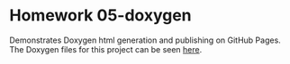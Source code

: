 # Homework 05-doxygen
Demonstrates Doxygen html generation and publishing on GitHub Pages. The Doxygen files for this project can be seen [here](https://mrbrandonyi.github.io/doxygen).

